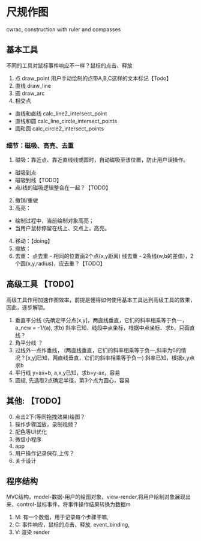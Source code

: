 # 尺规作图
cwrac, construction with ruler and compasses


## 基本工具
不同的工具对鼠标事件响应不一样？鼠标的点击、释放
1. 点 draw_point
    用户手动绘制的点带A,B,C这样的文本标记【Todo】
2. 直线 draw_line
3. 圆 draw_arc
4. 相交点
 * 直线和直线   calc_line2_intersect_point
 * 直线和圆 calc_line_circle_intersect_points
 * 圆和圆   calc_circle2_intersect_points


### 细节：磁吸、高亮、去重
1. 磁吸：靠近点、靠近直线线或圆时，自动磁吸至该位置，防止用户误操作。  
 * 磁吸到点
 * 磁吸到线【TODO】
 * 点/线的磁吸逻辑整合在一起？【TODO】
2. 撤销/重做
3. 高亮：
 * 绘制过程中，当前绘制对象高亮；  
 * 当用户鼠标停留在线上、交点上，高亮。
4. 移动：【doing】
5. 缩放： 
6. 去重：
    点去重 - 相同的位置画2个点(x,y距离)
    线去重 - 2条线(w,b的差值)，2个圆(x,y,radius)，应去重？【TODO】


## 高级工具 【TODO】
高级工具作用加速作图效率，前提是懂得如何使用基本工具达到高级工具的效果，因此，逐步解锁。
1. 垂直平分线 (先确定平分点[x,y]，两直线垂直，它们的斜率相乘等于负一，a_new = -1/(a), 求b)
    斜率已知，线段中点坐标，根据中点坐标、求b，只画直线？
2. 角平分线 ？
3. 过线外一点作垂线， (两直线垂直，它们的斜率相乘等于负一,斜率为0的情况？[x,y]已知，两直线垂直，它们的斜率相乘等于负一)
    斜率已知，根据x,y点求b
4. 平行线 y=ax+b, a,x,y已知，求b=y-ax，容易
5. 圆规, 先选取2点确定半径，第3个点为圆心，容易


## 其他: 【TODO】
0. 点击2下(等同拖拽效果)绘图？
1. 操作步骤回放，录制视频？
2. 配色等UI优化
3. 微信小程序
4. app
5. 用户操作记录保存,上传？
6. 关卡设计


## 程序结构
MVC结构，model-数据-用户的绘图对象，view-render,将用户绘制对象展现出来，control-鼠标事件，将事件操作结果转换为数据m
1. M: 有一个数组，用于记录每个步骤干嘛,
2. C: 事件响应，鼠标的点击、释放, event_binding,
3. V: 渲染 render